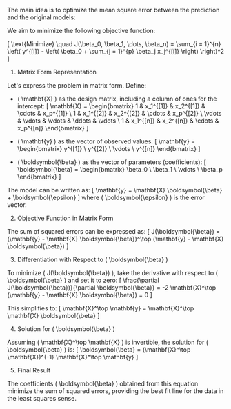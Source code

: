 The main idea is to optimize the mean square error between the prediction and the original models:

We aim to minimize the following objective function:

\[
\text{Minimize} \quad J(\beta_0, \beta_1, \dots, \beta_n) = \sum_{i = 1}^{n} \left( y^{[i]} - \left( \beta_0 + \sum_{j = 1}^{p} \beta_j x_j^{[i]} \right) \right)^2
\]

1. Matrix Form Representation

Let's express the problem in matrix form. Define:
- \( \mathbf{X} \) as the design matrix, including a column of ones for the intercept:
  \[
  \mathbf{X} = \begin{bmatrix}
  1 & x_1^{[1]} & x_2^{[1]} & \cdots & x_p^{[1]} \\
  1 & x_1^{[2]} & x_2^{[2]} & \cdots & x_p^{[2]} \\
  \vdots & \vdots & \vdots & \ddots & \vdots \\
  1 & x_1^{[n]} & x_2^{[n]} & \cdots & x_p^{[n]}
  \end{bmatrix}
  \]
  
- \( \mathbf{y} \) as the vector of observed values:
  \[
  \mathbf{y} = \begin{bmatrix}
  y^{[1]} \\
  y^{[2]} \\
  \vdots \\
  y^{[n]}
  \end{bmatrix}
  \]
  
- \( \boldsymbol{\beta} \) as the vector of parameters (coefficients):
  \[
  \boldsymbol{\beta} = \begin{bmatrix}
  \beta_0 \\
  \beta_1 \\
  \vdots \\
  \beta_p
  \end{bmatrix}
  \]

The model can be written as:
\[
\mathbf{y} = \mathbf{X} \boldsymbol{\beta} + \boldsymbol{\epsilon}
\]
where \( \boldsymbol{\epsilon} \) is the error vector.

2. Objective Function in Matrix Form

The sum of squared errors can be expressed as:
\[
J(\boldsymbol{\beta}) = (\mathbf{y} - \mathbf{X} \boldsymbol{\beta})^\top (\mathbf{y} - \mathbf{X} \boldsymbol{\beta})
\]

3. Differentiation with Respect to \( \boldsymbol{\beta} \)

To minimize \( J(\boldsymbol{\beta}) \), take the derivative with respect to \( \boldsymbol{\beta} \) and set it to zero:
\[
\frac{\partial J(\boldsymbol{\beta})}{\partial \boldsymbol{\beta}} = -2 \mathbf{X}^\top (\mathbf{y} - \mathbf{X} \boldsymbol{\beta}) = 0
\]

This simplifies to:
\[
\mathbf{X}^\top \mathbf{y} = \mathbf{X}^\top \mathbf{X} \boldsymbol{\beta}
\]

4. Solution for \( \boldsymbol{\beta} \)

Assuming \( \mathbf{X}^\top \mathbf{X} \) is invertible, the solution for \( \boldsymbol{\beta} \) is:
\[
\boldsymbol{\beta} = (\mathbf{X}^\top \mathbf{X})^{-1} \mathbf{X}^\top \mathbf{y}
\]

5. Final Result

The coefficients \( \boldsymbol{\beta} \) obtained from this equation minimize the sum of squared errors, providing the best fit line for the data in the least squares sense.

